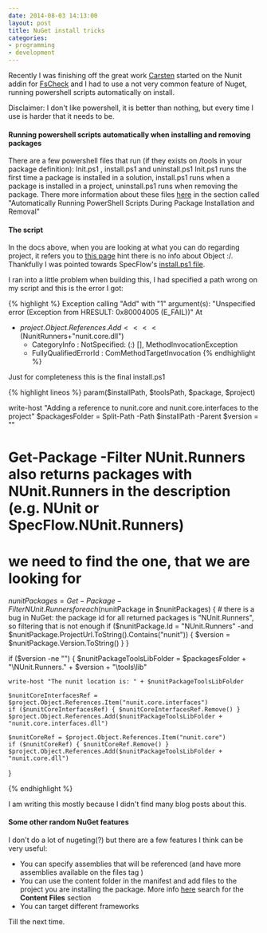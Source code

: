 ```yaml
---
date: 2014-08-03 14:13:00
layout: post
title: NuGet install tricks
categories:
- programming 
- development
---
```


Recently I was finishing off the great work [Carsten](http://gettingsharper.de/) started on the Nunit addin for [FsCheck](https://github.com/fsharp/FsCheck) and I had to use a not very common feature of Nuget, running powershell scripts automatically on install.

Disclaimer: I don't like powershell, it is better than nothing, but every time I use is harder that it needs to be.

#### Running powershell scripts automatically when installing and removing packages

There are a few powershell files that run (if they exists on /tools in your package definition): Init.ps1 , install.ps1 and uninstall.ps1
Init.ps1 runs the first time a package is installed in a solution, install.ps1 runs when a package is installed in a project, uninstall.ps1 runs when removing the package. There more information about these files [here](http://docs.nuget.org/docs/creating-packages/creating-and-publishing-a-package) in the section called "Automatically Running PowerShell Scripts During Package Installation and Removal" 

#### The script

In the docs above, when you are looking at what you can do regarding project, it refers you to [this page](http://msdn.microsoft.com/en-us/library/51h9a6ew%28v=VS.80%29.aspx) hint there is no info about Object :/. Thankfully I was pointed towards SpecFlow's [install.ps1 file](https://github.com/techtalk/SpecFlow/blob/master/Installer/NuGetPackages/NUnit.Runners/Install.ps1).

I ran into a little problem when building this, I had specified a path wrong on my script and this is the error I got:

{% highlight %}
 Exception calling "Add" with "1" argument(s): "Unspecified error
 (Exception from HRESULT: 0x80004005 (E_FAIL))" At

 + $project.Object.References.Add <<<< ($NunitRunners+"nunit.core.dll")
     + CategoryInfo          : NotSpecified: (:) [], MethodInvocationException
     + FullyQualifiedErrorId : ComMethodTargetInvocation
{% endhighlight %}

Just for completeness this is the final install.ps1

{% highlight lineos  %}
param($installPath, $toolsPath, $package, $project)

write-host "Adding a reference to nunit.core and nunit.core.interfaces to the project"
$packagesFolder = Split-Path -Path $installPath -Parent
$version = ""

# Get-Package -Filter NUnit.Runners also returns packages with NUnit.Runners in the description (e.g. NUnit or SpecFlow.NUnit.Runners)
# we need to find the one, that we are looking for
$nunitPackages = Get-Package -Filter NUnit.Runners
foreach ($nunitPackage in $nunitPackages)
{
	# there is a bug in NuGet: the package id for all returned packages is "NUnit.Runners", so filtering that is not enough
	if ($nunitPackage.Id = "NUnit.Runners" -and $nunitPackage.ProjectUrl.ToString().Contains("nunit")) 
	{ 
		$version = $nunitPackage.Version.ToString() 
	}
}

if ($version -ne "") 
{ 
	$nunitPackageToolsLibFolder = $packagesFolder + "\NUnit.Runners." + $version + "\tools\lib\"
    
    write-host "The nunit location is: " + $nunitPackageToolsLibFolder
    
	$nunitCoreInterfacesRef = $project.Object.References.Item("nunit.core.interfaces")
	if ($nunitCoreInterfacesRef) { $nunitCoreInterfacesRef.Remove() }
	$project.Object.References.Add($nunitPackageToolsLibFolder + "nunit.core.interfaces.dll")
    
    $nunitCoreRef = $project.Object.References.Item("nunit.core")
	if ($nunitCoreRef) { $nunitCoreRef.Remove() }
	$project.Object.References.Add($nunitPackageToolsLibFolder + "nunit.core.dll")
}

{% endhighlight %}

I am writing this mostly because I didn't find many blog posts about this. 

#### Some other random NuGet features

I don't do a lot of nugeting(?) but there are a few features I think can be very useful:

* You can specify assemblies that will be referenced (and have more assemblies available on the files tag )
* You can use the content folder in the manifest and add files to the project you are installing the package. More info [here](http://docs.nuget.org/docs/reference/nuspec-reference) search for the **Content Files** section
* You can target different frameworks 

Till the next time.
